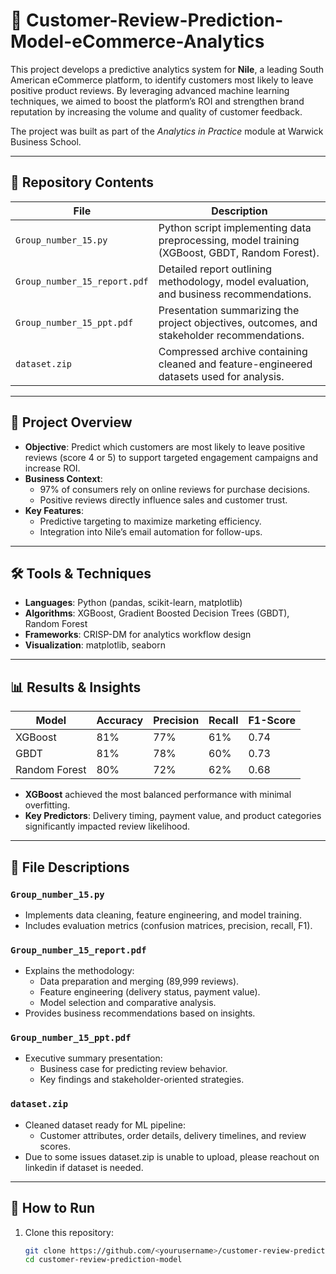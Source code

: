 # 🛒 Customer-Review-Prediction-Model-eCommerce-Analytics


This project develops a predictive analytics system for **Nile**, a leading South American eCommerce platform, to identify customers most likely to leave positive product reviews. By leveraging advanced machine learning techniques, we aimed to boost the platform’s ROI and strengthen brand reputation by increasing the volume and quality of customer feedback.  

The project was built as part of the *Analytics in Practice* module at Warwick Business School.  

---

## 📂 Repository Contents

| File                             | Description                                                                                      |
|----------------------------------|--------------------------------------------------------------------------------------------------|
| `Group_number_15.py`             | Python script implementing data preprocessing, model training (XGBoost, GBDT, Random Forest).   |
| `Group_number_15_report.pdf`     | Detailed report outlining methodology, model evaluation, and business recommendations.           |
| `Group_number_15_ppt.pdf`        | Presentation summarizing the project objectives, outcomes, and stakeholder recommendations.     |
| `dataset.zip`                    | Compressed archive containing cleaned and feature-engineered datasets used for analysis.        |

---

## 📝 Project Overview

- **Objective**: Predict which customers are most likely to leave positive reviews (score 4 or 5) to support targeted engagement campaigns and increase ROI.  
- **Business Context**:  
  - 97% of consumers rely on online reviews for purchase decisions.  
  - Positive reviews directly influence sales and customer trust.  
- **Key Features**:  
  - Predictive targeting to maximize marketing efficiency.  
  - Integration into Nile’s email automation for follow-ups.  

---

## 🛠️ Tools & Techniques
- **Languages**: Python (pandas, scikit-learn, matplotlib)  
- **Algorithms**: XGBoost, Gradient Boosted Decision Trees (GBDT), Random Forest  
- **Frameworks**: CRISP-DM for analytics workflow design  
- **Visualization**: matplotlib, seaborn  

---

## 📊 Results & Insights

| Model               | Accuracy | Precision | Recall | F1-Score |
|---------------------|----------|-----------|--------|----------|
| XGBoost             | 81%      | 77%       | 61%    | 0.74     |
| GBDT                | 81%      | 78%       | 60%    | 0.73     |
| Random Forest       | 80%      | 72%       | 62%    | 0.68     |

- **XGBoost** achieved the most balanced performance with minimal overfitting.  
- **Key Predictors**: Delivery timing, payment value, and product categories significantly impacted review likelihood.  

---

## 📁 File Descriptions

### `Group_number_15.py`
- Implements data cleaning, feature engineering, and model training.  
- Includes evaluation metrics (confusion matrices, precision, recall, F1).  

### `Group_number_15_report.pdf`
- Explains the methodology:
  - Data preparation and merging (89,999 reviews).  
  - Feature engineering (delivery status, payment value).  
  - Model selection and comparative analysis.  
- Provides business recommendations based on insights.

### `Group_number_15_ppt.pdf`
- Executive summary presentation:
  - Business case for predicting review behavior.  
  - Key findings and stakeholder-oriented strategies.

### `dataset.zip`
- Cleaned dataset ready for ML pipeline:
  - Customer attributes, order details, delivery timelines, and review scores.
- Due to some issues dataset.zip is unable to upload, please reachout on linkedin if dataset is needed.
---

## 🚀 How to Run
1. Clone this repository:
   ```bash
   git clone https://github.com/<yourusername>/customer-review-prediction-model.git
   cd customer-review-prediction-model

